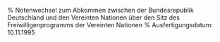 % Notenwechsel zum Abkommen zwischen der Bundesrepublik Deutschland und den Vereinten Nationen über den Sitz des Freiwilligenprogramms der Vereinten Nationen
% Ausfertigungsdatum: 10.11.1995
 